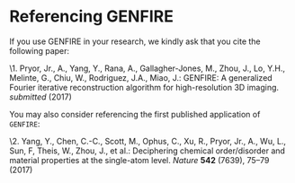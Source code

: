 # Referencing GENFIRE

If you use GENFIRE in your research, we kindly ask that you cite the following paper:

\1. Pryor, Jr., A., Yang, Y., Rana, A., Gallagher-Jones, M., Zhou,
J., Lo, Y.H., Melinte, G., Chiu, W., Rodriguez, J.A., Miao, J.:
GENFIRE: A generalized Fourier iterative reconstruction
algorithm for high-resolution 3D imaging. *submitted* (2017)

You may also consider referencing the first published application of `GENFIRE`:

\2. Yang, Y., Chen, C.-C., Scott, M., Ophus, C., Xu, R., Pryor, Jr.,
A., Wu, L., Sun, F, Theis, W., Zhou, J., et al.:
Deciphering chemical order/disorder and material properties
at the single-atom level. *Nature* **542** (7639), 75–79 (2017)